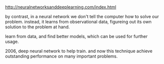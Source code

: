 http://neuralnetworksanddeeplearning.com/index.html

by contrast, in a neural network we don't tell the computer how to solve our problem.
instead, it learns from observational data, figureing out its own solution to the problem at hand.

learn from data, and find better models, which can be used for further usage.

2006, deep neural network to help train.
and now this technique achieve outstanding performance on many important problems.


